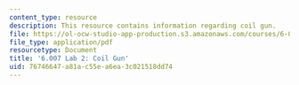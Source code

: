 ```yaml
---
content_type: resource
description: This resource contains information regarding coil gun.
file: https://ol-ocw-studio-app-production.s3.amazonaws.com/courses/6-007-electromagnetic-energy-from-motors-to-lasers-spring-2011/76746647a81ac55ea6ea3c021518dd74_MIT6_007S11_lab2.pdf
file_type: application/pdf
resourcetype: Document
title: '6.007 Lab 2: Coil Gun'
uid: 76746647-a81a-c55e-a6ea-3c021518dd74
---
```

